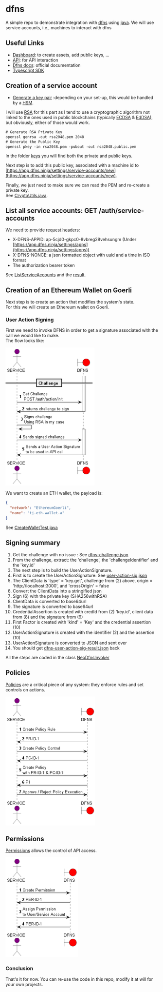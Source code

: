 # dfns

A simple repo to demonstrate integration with [dfns](https://www.dfns.co/) using [java](https://dev.java/). 
We will use service accounts, i.e., machines to interact with dfns

## Useful Links
- [Dashboard](https://app.dfns.ninja/): to create assets, add public keys, ...
- [API](https://api.dfns.ninja): for API interaction
- [Dfns docs](https://docs.dfns.co/): official documentation
- [Typescript SDK](https://github.com/dfnsext/typescript-sdk)

## Creation of a service account
- [Generate a key pair](https://docs.dfns.co/dfns-docs/advanced-topics/authentication/credentials/generate-a-key-pair) :depending on your set-up, this would be handled by a [HSM](https://en.wikipedia.org/wiki/Hardware_security_module).

I will use [RSA](https://en.wikipedia.org/wiki/RSA_(cryptosystem)) for this part as I tend to use a cryptographic algorithm not linked to the ones used in 
public blockchains (typically [ECDSA](https://en.wikipedia.org/wiki/Elliptic_Curve_Digital_Signature_Algorithm) & [EdDSA](https://en.wikipedia.org/wiki/EdDSA)), but
obviously, either of those would work.

```shell
# Generate RSA Private Key
openssl genrsa -out rsa2048.pem 2048
# Generate the Public Key
openssl pkey -in rsa2048.pem -pubout -out rsa2048.public.pem
```

In the folder [keys](./keys) you will find both the private and public keys.

Next step is to add this public key, associated with a machine id to  [https://app.dfns.ninja/settings/service-accounts/new](https://app.dfns.ninja/settings/service-accounts/new).

Finally, we just need to make sure we can read the PEM and re-create a private key.  
See [CryptoUtils.java](./code/src/main/java/tj/dfns/security/CryptoUtils.java).

## List all service accounts: GET /auth/service-accounts

We need to provide [request headers](https://docs.dfns.co/dfns-docs/getting-started/request-headers):
- X-DFNS-APPID: ap-5cjd0-gkpc0-8vbreg28vehsungm (Under [https://app.dfns.ninja/settings/apps](https://app.dfns.ninja/settings/apps))
- X-DFNS-NONCE: a json formatted object with uuid and a time in ISO format
- The authorization bearer token

See [ListServiceAccounts](./code/src/test/java/tj/dfns/security/ListServiceAccountsTest.java) and the [result](https://gist.github.com/tjdragon/01532a8be16d9aacd83ebbe54418ab4c).

## Creation of an Ethereum Wallet on Goerli

Next step is to create an action that modifies the system's state.  
For this we will create an Ethereum wallet on Goerli.

### User Action Signing

First we need to invoke DFNS in order to get a signature associated with the call we would like to make.  
The flow looks like:

![User Action Signing Flow](./docs/challenge.png)

We want to create an ETH wallet, the payload is:

```json
{
  "network": "EthereumGoerli",
  "name": "tj-eth-wallet-a"
}
```

See [CreateWalletTest.java](./code/src/test/java/tj/dfns/security/CreateWalletTest.java)

## Signing summary

1. Get the challenge with no issue : See [dfns-challenge.json](./data/dfns-challenge.json)
2. From the challenge, extract: the 'challenge', the 'challengeIdentifier' and the 'key.id'
3. The next step is to build the UserActionSignature.
4. First is to create the  UserActionSignature: See [user-action-sig.json](./data/user-action-sig.json)
5. The ClientData is 'type' = 'key.get', challenge from (2) above, origin = 'http://localhost:3000', and 'crossOrigin' = false
6. Convert the ClientData into a stringified json
7. Sign (6) with the private key (SHA256withRSA)
8. ClientData is converted to base64url
9. The signature is converted to base64url
10. CredentialAssertion is created with credId from (2) 'key.id', client data from (8) and the signature from (9)
11. First Factor is created with 'kind' = 'Key' and the credential assertion (10)
12. UserActionSignature is created with the identifier (2) and the assertion (10)
13. UserActionSignature is converted to JSON and sent over
14. You should get [dfns-user-action-sig-result.json](./data/dfns-user-action-sig-result.json) back

All the steps are coded in the class [NeoDfnsInvoker](./code/src/main/java/tj/dfns/invoker/NeoDfnsInvoker.java)

## Policies 
[Policies](https://docs.dfns.co/dfns-docs/api-docs/policy-management) are a critical piece of any system: they enforce rules and set controls on actions.

![Policies Flow](./docs/controls.png)

## Permissions
[Permissions](https://docs.dfns.co/dfns-docs/api-docs/permissions/permissions) allows the control of API access.

![Permissions Flow](./docs/permissions.png)

### Conclusion 
That's it for now. You can re-use the code in this repo, modify it at will for your own projects.